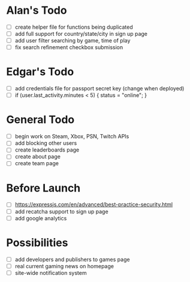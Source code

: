 # Alan's Todo
- [ ] create helper file for functions being duplicated
- [ ] add full support for country/state/city in sign up page
- [ ] add user filter searching by game, time of play
- [ ] fix search refinement checkbox submission

# Edgar's Todo
- [ ] add credentials file for passport secret key (change when deployed)
- [ ] if (user.last_activity.minutes < 5) { status = "online"; }

# General Todo
- [ ] begin work on Steam, Xbox, PSN, Twitch APIs
- [ ] add blocking other users
- [ ] create leaderboards page
- [ ] create about page
- [ ] create team page

# Before Launch
- [ ] https://expressjs.com/en/advanced/best-practice-security.html
- [ ] add recatcha support to sign up page
- [ ] add google analytics

# Possibilities
- [ ] add developers and publishers to games page
- [ ] real current gaming news on homepage
- [ ] site-wide notification system